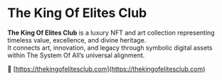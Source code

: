 # The King Of Elites Club

**The King Of Elites Club** is a luxury NFT and art collection representing timeless value, excellence, and divine heritage.  
It connects art, innovation, and legacy through symbolic digital assets within The System Of All’s universal alignment.  

🔗 [https://thekingofelitesclub.com](https://thekingofelitesclub.com)
